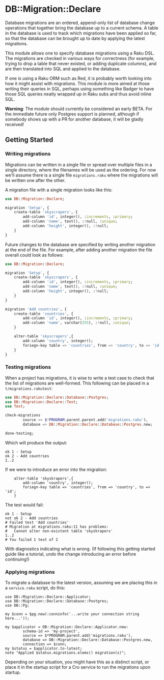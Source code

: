 # DB::Migration::Declare

Database migrations are an ordered, append-only list of database change
operations that together bring the database up to a current schema. A table
in the database is used to track which migrations have been applied so far,
so that the database can be brought up to date by applying the latest
migrations.

This module allows one to specify database migrations using a Raku DSL. The
migrations are checked in various ways for correctness (for example, trying
to drop a table that never existed, or adding duplicate columns), and are
then translated into SQL and applied to the database.

If one is using a Raku ORM such as Red, it is probably worth looking into how
it might assist with migrations. This module is more aimed at those writing
their queries in SQL, perhaps using something like Badger to have those SQL
queries neatly wrapped up in Raku subs and thus avoid inline SQL.

**Warning**: The module should currently be considered an early BETA. For the
immediate future only Postgres support is planned, although if somebody shows
up with a PR for another database, it will be gladly received!

## Getting Started

### Writing migrations

Migrations can be written in a single file or spread over multiple files in a
single directory, where the filenames will be used as the ordering. For now
we'll assume there is a single file `migrations.raku` where the migrations
will be written one after the other.

A migration file with a single migration looks like this:

```raku
use DB::Migration::Declare;

migration 'Setup', {
    create-table 'skyscrapers', {
        add-column 'id', integer(), :increments, :primary;
        add-column 'name', text(), :!null, :unique;
        add-column 'height', integer(), :!null;
    }
}
```

Future changes to the database are specified by writing another migration
at the end of the file. For example, after adding another migration the
file overall could look as follows:

```raku
use DB::Migration::Declare;

migration 'Setup', {
    create-table 'skyscrapers', {
        add-column 'id', integer(), :increments, :primary;
        add-column 'name', text(), :!null, :unique;
        add-column 'height', integer(), :!null;
    }
}

migration 'Add countries', {
    create-table 'countries', {
        add-column 'id', integer(), :increments, :primary;
        add-column 'name', varchar(255), :!null, :unique;
    }

    alter-table 'skyscrapers',{
        add-column 'country', integer();
        foriegn-key table => 'countries', from => 'country', to => 'id';
    }
}
```

### Testing migrations

When a project has migrations, it is wise to write a test case to check that
the list of migrations are well-formed. This following can be placed in a
`t/migrations.rakutest`:

```raku
use DB::Migration::Declare::Database::Postgres;
use DB::Migration::Declare::Test;
use Test;

check-migrations
        source => $*PROGRAM.parent.parent.add('migrations.raku'),
        database => DB::Migration::Declare::Database::Postgres.new;

done-testing;
```

Which will produce the output:

```
ok 1 - Setup
ok 2 - Add countries
1..2
```

If we were to introduce an error into the migration:

```
    alter-table 'skyskrapers',{
        add-column 'country', integer();
        foriegn-key table => 'countries', from => 'country', to => 'id';
    }
```

The test would fail:

```
ok 1 - Setup
not ok 2 - Add countries
# Failed test 'Add countries'
# Migration at migrations.raku:11 has problems:
#   Cannot alter non-existent table 'skyskrapers'
1..2
# You failed 1 test of 2
```

With diagnostics indicating what is wrong. (If following this getting started
guide like a tutorial, undo the change introducing an error before continuing!)

### Applying migrations

To migrate a database to the latest version, assuming we are placing this in
a `service.raku` script, do this:

```
use DB::Migration::Declare::Applicator;
use DB::Migration::Declare::Database::Postgres;
use DB::Pg;

my $conn = $pg.new(:conninfo('...write your connection string here...'));

my $applicator = DB::Migration::Declare::Applicator.new:
        schema-id => 'my-project',
        source => $*PROGRAM.parent.add('migrations.raku'),
        database => DB::Migration::Declare::Database::Postgres.new,
        connection => $conn;
my $status = $applicator.to-latest;
note "Applied $status.migrations.elems() migration(s)";
```

Depending on your situation, you might have this as a distinct script, or
place it in the startup script for a Cro service to run the migrations upon
startup.
